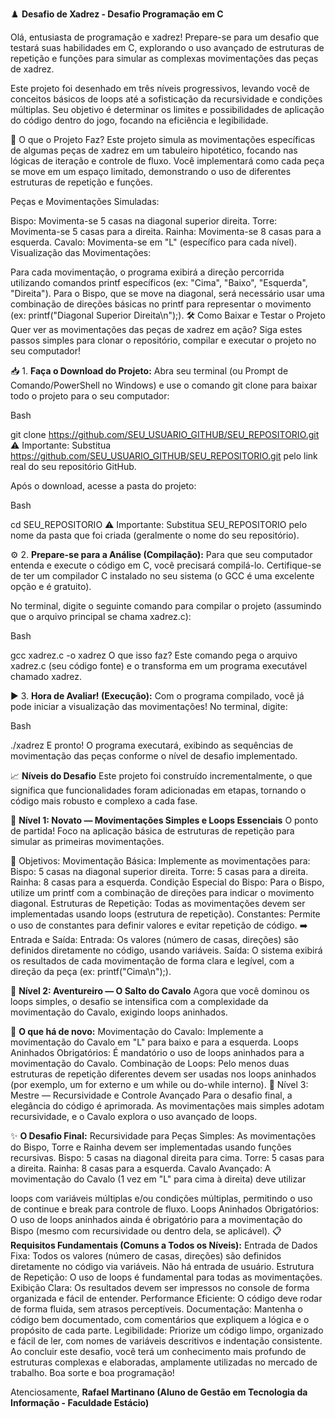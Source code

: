 ♟️ **Desafio de Xadrez - Desafio Programação em C**

Olá, entusiasta de programação e xadrez! Prepare-se para um desafio que testará suas habilidades em C, explorando o uso avançado de estruturas de repetição e funções para simular as complexas movimentações das peças de xadrez.

Este projeto foi desenhado em três níveis progressivos, levando você de conceitos básicos de loops até a sofisticação da recursividade e condições múltiplas. Seu objetivo é determinar os limites e possibilidades de aplicação do código dentro do jogo, focando na eficiência e legibilidade.

🎯 O que o Projeto Faz?
Este projeto simula as movimentações específicas de algumas peças de xadrez em um tabuleiro hipotético, focando nas lógicas de iteração e controle de fluxo. Você implementará como cada peça se move em um espaço limitado, demonstrando o uso de diferentes estruturas de repetição e funções.

Peças e Movimentações Simuladas:

Bispo: Movimenta-se 5 casas na diagonal superior direita.
Torre: Movimenta-se 5 casas para a direita.
Rainha: Movimenta-se 8 casas para a esquerda.
Cavalo: Movimenta-se em "L" (específico para cada nível).
Visualização das Movimentações:

Para cada movimentação, o programa exibirá a direção percorrida utilizando comandos printf específicos (ex: "Cima", "Baixo", "Esquerda", "Direita").
Para o Bispo, que se move na diagonal, será necessário usar uma combinação de direções básicas no printf para representar o movimento (ex: printf("Diagonal Superior Direita\n");).
🛠️ Como Baixar e Testar o Projeto
Quer ver as movimentações das peças de xadrez em ação? Siga estes passos simples para clonar o repositório, compilar e executar o projeto no seu computador!

📥 1. **Faça o Download do Projeto:**
Abra seu terminal (ou Prompt de Comando/PowerShell no Windows) e use o comando git clone para baixar todo o projeto para o seu computador:

Bash

git clone https://github.com/SEU_USUARIO_GITHUB/SEU_REPOSITORIO.git
⚠️ Importante: Substitua https://github.com/SEU_USUARIO_GITHUB/SEU_REPOSITORIO.git pelo link real do seu repositório GitHub.

Após o download, acesse a pasta do projeto:

Bash

cd SEU_REPOSITORIO
⚠️ Importante: Substitua SEU_REPOSITORIO pelo nome da pasta que foi criada (geralmente o nome do seu repositório).

⚙️ 2. **Prepare-se para a Análise (Compilação):**
Para que seu computador entenda e execute o código em C, você precisará compilá-lo. Certifique-se de ter um compilador C instalado no seu sistema (o GCC é uma excelente opção e é gratuito).

No terminal, digite o seguinte comando para compilar o projeto (assumindo que o arquivo principal se chama xadrez.c):

Bash

gcc xadrez.c -o xadrez
O que isso faz? Este comando pega o arquivo xadrez.c (seu código fonte) e o transforma em um programa executável chamado xadrez.

▶️ 3. **Hora de Avaliar! (Execução):**
Com o programa compilado, você já pode iniciar a visualização das movimentações! No terminal, digite:

Bash

./xadrez
E pronto! O programa executará, exibindo as sequências de movimentação das peças conforme o nível de desafio implementado.

📈 **Níveis do Desafio**
Este projeto foi construído incrementalmente, o que significa que funcionalidades foram adicionadas em etapas, tornando o código mais robusto e complexo a cada fase.

🏅 **Nível 1: Novato — Movimentações Simples e Loops Essenciais**
O ponto de partida! Foco na aplicação básica de estruturas de repetição para simular as primeiras movimentações.

🚩 Objetivos:
Movimentação Básica: Implemente as movimentações para:
Bispo: 5 casas na diagonal superior direita.
Torre: 5 casas para a direita.
Rainha: 8 casas para a esquerda.
Condição Especial do Bispo: Para o Bispo, utilize um printf com a combinação de direções para indicar o movimento diagonal.
Estruturas de Repetição: Todas as movimentações devem ser implementadas usando loops (estrutura de repetição).
Constantes: Permite o uso de constantes para definir valores e evitar repetição de código.
➡️ Entrada e Saída:
Entrada: Os valores (número de casas, direções) são definidos diretamente no código, usando variáveis.
Saída: O sistema exibirá os resultados de cada movimentação de forma clara e legível, com a direção da peça (ex: printf("Cima\n");).

🏅 **Nível 2: Aventureiro — O Salto do Cavalo**
Agora que você dominou os loops simples, o desafio se intensifica com a complexidade da movimentação do Cavalo, exigindo loops aninhados.

🚀 **O que há de novo:**
Movimentação do Cavalo: Implemente a movimentação do Cavalo em "L" para baixo e para a esquerda.
Loops Aninhados Obrigatórios: É mandatório o uso de loops aninhados para a movimentação do Cavalo.
Combinação de Loops: Pelo menos duas estruturas de repetição diferentes devem ser usadas nos loops aninhados (por exemplo, um for externo e um while ou do-while interno).
🥇 Nível 3: Mestre — Recursividade e Controle Avançado
Para o desafio final, a elegância do código é aprimorada. As movimentações mais simples adotam recursividade, e o Cavalo explora o uso avançado de loops.

✨ **O Desafio Final:**
Recursividade para Peças Simples: As movimentações do Bispo, Torre e Rainha devem ser implementadas usando funções recursivas.
Bispo: 5 casas na diagonal direita para cima.
Torre: 5 casas para a direita.
Rainha: 8 casas para a esquerda.
Cavalo Avançado: A movimentação do Cavalo (1 vez em "L" para cima à direita) deve utilizar 

loops com variáveis múltiplas e/ou condições múltiplas, permitindo o uso de continue e break para controle de fluxo.
Loops Aninhados Obrigatórios: O uso de loops aninhados ainda é obrigatório para a movimentação do Bispo (mesmo com recursividade ou dentro dela, se aplicável).
📋 **Requisitos Fundamentais (Comuns a Todos os Níveis):**
Entrada de Dados Fixa: Todos os valores (número de casas, direções) são definidos diretamente no código via variáveis. Não há entrada de usuário.
Estrutura de Repetição: O uso de loops é fundamental para todas as movimentações.
Exibição Clara: Os resultados devem ser impressos no console de forma organizada e fácil de entender.
Performance Eficiente: O código deve rodar de forma fluida, sem atrasos perceptíveis.
Documentação: Mantenha o código bem documentado, com comentários que expliquem a lógica e o propósito de cada parte.
Legibilidade: Priorize um código limpo, organizado e fácil de ler, com nomes de variáveis descritivos e indentação consistente.
Ao concluir este desafio, você terá um conhecimento mais profundo de estruturas complexas e elaboradas, amplamente utilizadas no mercado de trabalho. Boa sorte e boa programação!

Atenciosamente, 
**Rafael Martinano (Aluno de Gestão em Tecnologia da Informação - Faculdade Estácio)**
